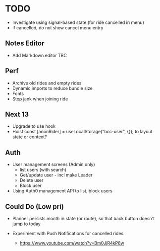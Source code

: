 # TODO

- Investigate using signal-based state (for ride cancelled in menu)
- if cancelled, do not show cancel menu entry

## Notes Editor

- Add Markdown editor TBC

## Perf

- Archive old rides and empty rides
- Dynamic imports to reduce bundle size
- Fonts
- Stop jank when joining ride

## Next 13

- Upgrade to use hook
- Hoist const [anonRider] = useLocalStorage<AnonymousUser>("bcc-user", {}); to layout state or context?

## Auth

- User management screens (Admin only)
  - list users (with search)
  - Get/update user - incl make Leader
  - Delete user
  - Block user
- Using Auth0 management API to list, block users

## Could Do (Low pri)

- Planner persists month in state (or route), so that back button doesn't jump to today
- Experiment with Push Notifications for cancelled rides

  - https://www.youtube.com/watch?v=Bm0JjR4kP8w

